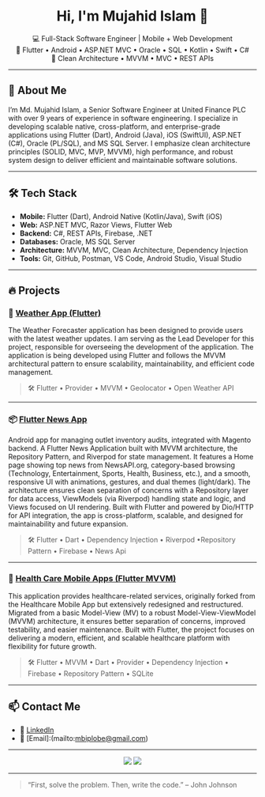 <h1 align="center">Hi, I'm Mujahid Islam 👋</h1>

<p align="center">
  💻 Full-Stack Software Engineer | Mobile + Web Development<br>
  📱 Flutter • Android • ASP.NET MVC • Oracle • SQL • Kotlin • Swift • C#<br>
  🧠 Clean Architecture • MVVM • MVC • REST APIs
</p>

---

## 🚀 About Me

I’m Md. Mujahid Islam, a Senior Software Engineer at United Finance PLC with over 9 years of experience in software engineering. I specialize in developing scalable native, cross-platform, and enterprise-grade applications using Flutter (Dart), Android (Java), iOS (SwiftUI), ASP.NET (C#), Oracle (PL/SQL), and MS SQL Server. I emphasize clean architecture principles (SOLID, MVC, MVP, MVVM), high performance, and robust system design to deliver efficient and maintainable software solutions.

---

## 🛠️ Tech Stack

- **Mobile:** Flutter (Dart), Android Native (Kotlin/Java), Swift (iOS)
- **Web:** ASP.NET MVC, Razor Views, Flutter Web
- **Backend:** C#, REST APIs, Firebase, .NET
- **Databases:** Oracle, MS SQL Server
- **Architecture:** MVVM, MVC, Clean Architecture, Dependency Injection
- **Tools:** Git, GitHub, Postman, VS Code, Android Studio, Visual Studio

---

## 🔥 Projects

### 📱 [Weather App (Flutter)](https://github.com/mbiplobe/weather_in_mvvm_flutter)
The Weather Forecaster application has been designed to provide users with the latest weather updates. I am serving as the Lead Developer for this project, responsible for overseeing the development of the application. The application is being developed using Flutter and follows the MVVM architectural pattern to ensure scalability, maintainability, and efficient code management.

> 🛠 Flutter • Provider • MVVM • Geolocator • Open Weather API

---

### 📦 [Flutter News App](https://github.com/mbiplobe/flutter_news_app.git)
Android app for managing outlet inventory audits, integrated with Magento backend.
A Flutter News Application built with MVVM architecture, the Repository Pattern, and Riverpod for state management. It features a Home page showing top news from NewsAPI.org, category-based browsing (Technology, Entertainment, Sports, Health, Business, etc.), and a smooth, responsive UI with animations, gestures, and dual themes (light/dark). The architecture ensures clean separation of concerns with a Repository layer for data access, ViewModels (via Riverpod) handling state and logic, and Views focused on UI rendering. Built with Flutter and powered by Dio/HTTP for API integration, the app is cross-platform, scalable, and designed for maintainability and future expansion.

> 🛠 Flutter • Dart • Dependency Injection • Riverpod •Repository Pattern  • Firebase • News Api

---

### 🧾 [Health Care Mobile Apps (Flutter MVVM)](https://github.com/mbiplobe/flutter_healthcare_app)
This application provides healthcare-related services, originally forked from the Healthcare Mobile App but extensively redesigned and restructured. Migrated from a basic Model-View (MV) to a robust Model-View-ViewModel (MVVM) architecture, it ensures better separation of concerns, improved testability, and easier maintenance. Built with Flutter, the project focuses on delivering a modern, efficient, and scalable healthcare platform with flexibility for future growth.

> 🛠 Flutter • MVVM • Dart • Provider • Dependency Injection • Firebase • Repository Pattern • SQLite 

---

## 📫 Contact Me

- 💼 [LinkedIn](https://linkedin.com/in/mbiplobe)
- 📧 [Email]:(mailto:mbiplobe@gmail.com)

---

<p align="center">
  <img src="https://img.shields.io/github/followers/your-username?style=social" />
  <img src="https://img.shields.io/github/stars/your-username?style=social" />
</p>

---

> “First, solve the problem. Then, write the code.” – John Johnson
